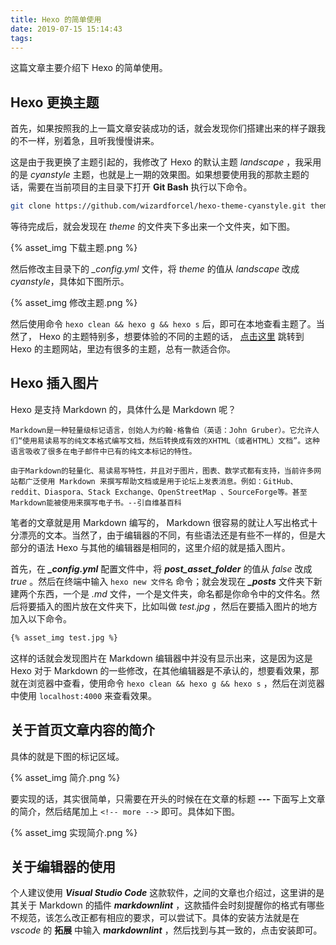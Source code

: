 ```yaml
---
title: Hexo 的简单使用
date: 2019-07-15 15:14:43
tags:
---
```


这篇文章主要介绍下 Hexo 的简单使用。

<!-- more -->

## Hexo 更换主题

首先，如果按照我的上一篇文章安装成功的话，就会发现你们搭建出来的样子跟我的不一样，别着急，且听我慢慢讲来。

这是由于我更换了主题引起的，我修改了 Hexo 的默认主题 *landscape* ，我采用的是 *cyanstyle* 主题，也就是上一期的效果图。如果想要使用我的那款主题的话，需要在当前项目的主目录下打开 **Git Bash** 执行以下命令。

``` bash
git clone https://github.com/wizardforcel/hexo-theme-cyanstyle.git themes/cyanstyle
```

等待完成后，就会发现在 *theme* 的文件夹下多出来一个文件夹，如下图。

{% asset_img 下载主题.png %}

然后修改主目录下的 *_config.yml* 文件，将 *theme* 的值从 *landscape* 改成 *cyanstyle*，具体如下图所示。

{% asset_img 修改主题.png %}

然后使用命令 `hexo clean && hexo g && hexo s` 后，即可在本地查看主题了。当然了， Hexo 的主题特别多，想要体验的不同的主题的话， [点击这里](https://hexo.io/themes/index.html) 跳转到 Hexo 的主题网站，里边有很多的主题，总有一款适合你。

## Hexo 插入图片

Hexo 是支持 Markdown 的，具体什么是 Markdown 呢？

``` text
Markdown是一种轻量级标记语言，创始人为约翰·格鲁伯（英语：John Gruber）。它允许人们“使用易读易写的纯文本格式编写文档，然后转换成有效的XHTML（或者HTML）文档”。这种语言吸收了很多在电子邮件中已有的纯文本标记的特性。

由于Markdown的轻量化、易读易写特性，并且对于图片，图表、数学式都有支持，当前许多网站都广泛使用 Markdown 来撰写帮助文档或是用于论坛上发表消息。例如：GitHub、reddit、Diaspora、Stack Exchange、OpenStreetMap 、SourceForge等。甚至Markdown能被使用来撰写电子书。--引自维基百科
```

笔者的文章就是用 Markdown 编写的， Markdown 很容易的就让人写出格式十分漂亮的文本。当然了，由于编辑器的不同，有些语法还是有些不一样的，但是大部分的语法 Hexo 与其他的编辑器是相同的，这里介绍的就是插入图片。

首先，在 ***_config.yml*** 配置文件中，将 ***post_asset_folder*** 的值从 *false* 改成 *true* 。然后在终端中输入 `hexo new 文件名` 命令；就会发现在 ***_posts*** 文件夹下新建两个东西，一个是 *.md* 文件，一个是文件夹，命名都是你命令中的文件名。然后将要插入的图片放在文件夹下，比如叫做 *test.jpg* ，然后在要插入图片的地方加入以下命令。

``` bash
{% asset_img test.jpg %}
```

这样的话就会发现图片在 Markdown 编辑器中并没有显示出来，这是因为这是 Hexo 对于 Markdown 的一些修改，在其他编辑器是不承认的，想要看效果，那就在浏览器中查看，使用命令 `hexo clean && hexo g && hexo s` ，然后在浏览器中使用 `localhost:4000` 来查看效果。

## 关于首页文章内容的简介

具体的就是下图的标记区域。

{% asset_img 简介.png %}

要实现的话，其实很简单，只需要在开头的时候在在文章的标题 ***---*** 下面写上文章的简介，然后结尾加上 `<!-- more -->` 即可。具体如下图。

{% asset_img 实现简介.png %}

## 关于编辑器的使用

个人建议使用 ***Visual Studio Code*** 这款软件，之间的文章也介绍过，这里讲的是其关于 Markdown 的插件 ***markdownlint*** ，这款插件会时刻提醒你的格式有哪些不规范，该怎么改正都有相应的要求，可以尝试下。具体的安装方法就是在 *vscode* 的 **拓展** 中输入 ***markdownlint*** ，然后找到与其一致的，点击安装即可。
